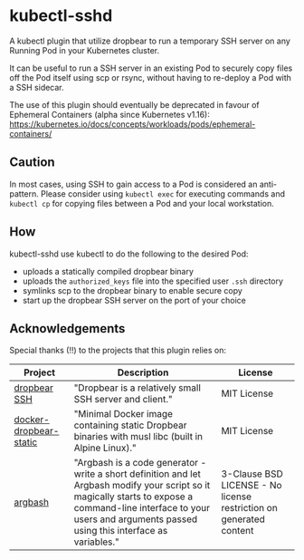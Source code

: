 # kubectl-sshd

A kubectl plugin that utilize dropbear to run a temporary SSH server on any Running Pod in your Kubernetes cluster. 

It can be useful to run a SSH server in an existing Pod to securely copy files off the Pod itself using scp or rsync, without having to re-deploy a Pod with a SSH sidecar.

The use of this plugin should eventually be deprecated in favour of Ephemeral Containers (alpha since Kubernetes v1.16):
https://kubernetes.io/docs/concepts/workloads/pods/ephemeral-containers/

## Caution
In most cases, using SSH to gain access to a Pod is considered an anti-pattern. 
Please consider using `kubectl exec` for executing commands and `kubectl cp` for copying files between a Pod and your local workstation.

## How
kubectl-sshd use kubectl to do the following to the desired Pod: 
- uploads a statically compiled dropbear binary
- uploads the `authorized_keys` file into the specified user `.ssh` directory
- symlinks scp to the dropbear binary to enable secure copy
- start up the dropbear SSH server on the port of your choice

## Acknowledgements
Special thanks (!!) to the projects that this plugin relies on:

| Project       | Description | License |
| ------------- | ------------| ------- |
| [dropbear SSH](https://matt.ucc.asn.au/dropbear/dropbear.html) | "Dropbear is a relatively small SSH server and client."  | MIT License  |
| [docker-dropbear-static](https://github.com/danielkza/docker-dropbear-static)  | "Minimal Docker image containing static Dropbear binaries with musl libc (built in Alpine Linux)." | MIT License  |
| [argbash](https://github.com/matejak/argbash/) | "Argbash is a code generator - write a short definition and let Argbash modify your script so it magically starts to expose a command-line interface to your users and arguments passed using this interface as variables." | 3-Clause BSD LICENSE - No license restriction on generated content
